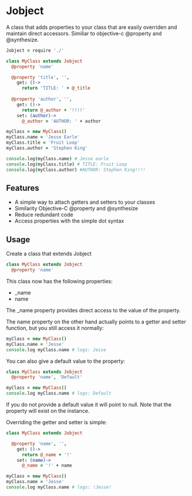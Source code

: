 Jobject
===============

  A class that adds properties to your class that are easily overriden and maintain direct accessors.  Similiar to objective-c @property and @synthesize.

```coffee
Jobject = require './'

class MyClass extends Jobject
  @property 'name'

  @property 'title', '', 
    get: ()->
      return 'TITLE: ' + @_title
  
  @property 'author', '', 
    get: ()->
      return @_author + '!!!!'
    set: (author)->
      @_author = 'AUTHOR: ' + author

myClass = new MyClass()
myClass.name = 'Jesse Earle'
myClass.title = 'Fruit Loop'
myClass.author = 'Stephen King'

console.log(myClass.name) # Jesse earle
console.log(myClass.title) # TITLE: Fruit Loop
console.log(myClass.author) #AUTHOR: Stephen King!!!!
```

## Features

  * A simple way to attach getters and setters to your classes
  * Similarity Objective-C @property and @synthesize
  * Reduce redundant code
  * Access properties with the simple dot syntax

## Usage

Create a class that extends Jobject

```coffee
class MyClass extends Jobject
  @property 'name'
```

This class now has the following properties:
  * _name
  * name

The _name property provides direct access to the value of the property.

The name property on the other hand actually points to a getter and setter function, but you still access it normally:

```coffee
myClass = new MyClass()
myClass.name = 'Jesse'
console.log myClass.name # logs: Jesse
```

You can also give a default value to the property:

```coffee
class MyClass extends Jobject
  @property 'name', 'Default'

myClass = new MyClass()
console.log myClass.name # logs: Default
```

If you do not provide a default value it will point to null. Note that the property will exist on the instance.

Overriding the getter and setter is simple:

```coffee
class MyClass extends Jobject

  @property 'name', '',
    get: ()->
      return @_name + '!'
    set: (name)->
      @_name = '!' + name

myClass = new MyClass()
myClass.name = 'Jesse'
console.log myClass.name # logs: !Jesse!
```